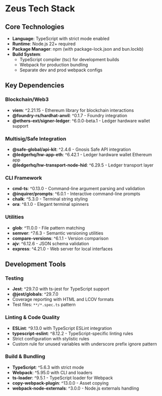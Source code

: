 # Zeus Tech Stack

## Core Technologies
- **Language**: TypeScript with strict mode enabled
- **Runtime**: Node.js 22+ required
- **Package Manager**: npm (with package-lock.json and bun.lockb)
- **Build System**: 
  - TypeScript compiler (tsc) for development builds
  - Webpack for production bundling
  - Separate dev and prod webpack configs

## Key Dependencies
### Blockchain/Web3
- **viem**: ^2.21.15 - Ethereum library for blockchain interactions
- **@foundry-rs/hardhat-anvil**: ^0.1.7 - Foundry integration
- **@ethers-ext/signer-ledger**: ^6.0.0-beta.1 - Ledger hardware wallet support

### Multisig/Safe Integration
- **@safe-global/api-kit**: ^2.4.6 - Gnosis Safe API integration
- **@ledgerhq/hw-app-eth**: ^6.42.1 - Ledger hardware wallet Ethereum app
- **@ledgerhq/hw-transport-node-hid**: ^6.29.5 - Ledger transport layer

### CLI Framework
- **cmd-ts**: ^0.13.0 - Command-line argument parsing and validation
- **@inquirer/prompts**: ^6.0.1 - Interactive command-line prompts
- **chalk**: ^5.3.0 - Terminal string styling
- **ora**: ^8.1.0 - Elegant terminal spinners

### Utilities
- **glob**: ^11.0.0 - File pattern matching
- **semver**: ^7.6.3 - Semantic versioning utilities
- **compare-versions**: ^6.1.1 - Version comparison
- **ajv**: ^6.12.6 - JSON schema validation
- **express**: ^4.21.0 - Web server for local interfaces

## Development Tools
### Testing
- **Jest**: ^29.7.0 with ts-jest for TypeScript support
- **@jest/globals**: ^29.7.0
- Coverage reporting with HTML and LCOV formats
- Test files: `**/*.spec.ts` pattern

### Linting & Code Quality
- **ESLint**: ^9.13.0 with TypeScript ESLint integration
- **typescript-eslint**: ^8.12.2 - TypeScript-specific linting rules
- Strict configuration with stylistic rules
- Custom rule for unused variables with underscore prefix ignore pattern

### Build & Bundling
- **TypeScript**: ^5.6.3 with strict mode
- **Webpack**: ^5.95.0 with CLI and loaders
- **ts-loader**: ^9.5.1 - TypeScript loader for Webpack
- **copy-webpack-plugin**: ^13.0.0 - Asset copying
- **webpack-node-externals**: ^3.0.0 - Node.js externals handling